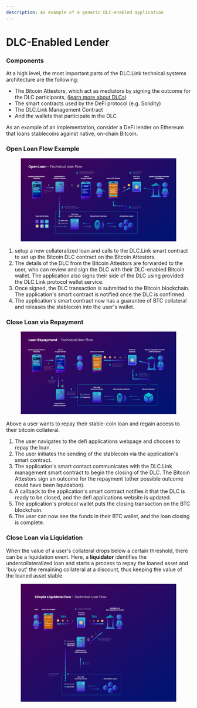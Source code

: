 ```yaml
---
description: An example of a generic DLC-enabled application
---
```


# DLC-Enabled Lender

### Components

At a high level, the most important parts of the DLC.Link technical systems architecture are the following:

* The Bitcoin Attestors, which act as mediators by signing the outcome for the DLC participants, ([learn more about DLCs](broken-reference))
* The smart contracts used by the DeFi protocol (e.g. Solidity)
* The DLC.Link Management Contract
* And the wallets that participate in the DLC

As an example of an implementation, consider a DeFi lender on Ethereum that loans stablecoins against native, on-chain Bitcoin.

### Open Loan Flow Example

<figure><img src="../../.gitbook/assets/image (1).png" alt=""><figcaption></figcaption></figure>

1. setup a new collateralized loan and calls to the DLC.Link smart contract to set up the Bitcoin DLC contract on the Bitcoin Attestors.
2. The details of the DLC from the Bitcoin Attestors are forwarded to the user, who can review and sign the DLC with their DLC-enabled Bitcoin wallet. The application also signs their side of the DLC using provided the DLC.Link protocol wallet service.
3. Once signed, the DLC transaction is submitted to the Bitcoin blockchain. The application's smart contract is notified once the DLC is confirmed.&#x20;
4. The application's smart contract now has a guarantee of BTC collateral and releases the stablecoin into the user's wallet.

### Close Loan via Repayment

<figure><img src="../../.gitbook/assets/image (2).png" alt=""><figcaption></figcaption></figure>

Above a user wants to repay their stable-coin loan and regain access to their bitcoin collateral.&#x20;

1. The user navigates to the defi applications webpage and chooses to repay the loan.
2. The user initiates the sending of the stablecoin via the application's smart contract.
3. The application's smart contact communicates with the DLC.Link management smart contract to begin the closing of the DLC. The Bitcoin Attestors sign an outcome for the repayment (other possible outcome could have been liquidation).&#x20;
4. A callback to the application's smart contract notifies it that the DLC is ready to be closed, and the defi applications website is updated.
5. The application's protocol wallet puts the closing transaction on the BTC blockchain.
6. &#x20;The user can now see the funds in their BTC wallet, and the loan closing is complete.

### Close Loan via Liquidation

When the value of a user's collateral drops below a certain threshold, there can be a liquidation event. Here, a **liquidator** identifies the undercollateralized loan and starts a process to repay the loaned asset and 'buy out' the remaining collateral at a discount, thus keeping the value of the loaned asset stable.

<figure><img src="../../.gitbook/assets/image (3).png" alt=""><figcaption></figcaption></figure>
